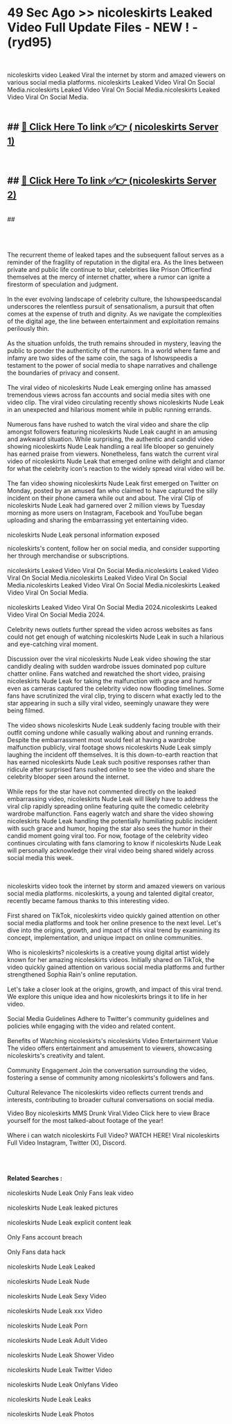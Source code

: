 # 49 Sec Ago >> nicoleskirts Leaked Video Full Update Files - NEW ! - (ryd95) <br>
<br>

nicoleskirts video Leaked Viral the internet by storm and amazed viewers on various social media platforms. nicoleskirts Leaked Video Viral On Social Media.nicoleskirts Leaked Video Viral On Social Media.nicoleskirts Leaked Video Viral On Social Media.<br>
 <br>

## ##  <a href="https://clipsfans.site?title=nicoleskirts&ref=gitt">🔴 Click Here To link ✅👉 ( nicoleskirts Server 1)</a><br>
  <br>

##  ##  <a href="https://clipsfans.site?title=nicoleskirts&ref=gitt">🔴 Click Here To link ✅👉 (nicoleskirts  Server 2)</a><br>
  <br>
  ##


  <br>

  <br>

<br><br>
The recurrent theme of leaked tapes and the subsequent fallout serves as a reminder of the fragility of reputation in the digital era. As the lines between private and public life continue to blur, celebrities like Prison Officerfind themselves at the mercy of internet chatter, where a rumor can ignite a firestorm of speculation and judgment.
<br><br>
In the ever evolving landscape of celebrity culture, the Ishowspeedscandal underscores the relentless pursuit of sensationalism, a pursuit that often comes at the expense of truth and dignity. As we navigate the complexities of the digital age, the line between entertainment and exploitation remains perilously thin.
<br><br>
As the situation unfolds, the truth remains shrouded in mystery, leaving the public to ponder the authenticity of the rumors. In a world where fame and infamy are two sides of the same coin, the saga of Ishowspeedis a testament to the power of social media to shape narratives and challenge the boundaries of privacy and consent.
<br><br>
The viral video of nicoleskirts Nude Leak emerging online has amassed tremendous views across fan accounts and social media sites with one video clip. The viral video circulating recently shows nicoleskirts Nude Leak in an unexpected and hilarious moment while in public running errands.
<br><br>
Numerous fans have rushed to watch the viral video and share the clip amongst followers featuring nicoleskirts Nude Leak caught in an amusing and awkward situation. While surprising, the authentic and candid video showing nicoleskirts Nude Leak handling a real life blooper so genuinely has earned praise from viewers. Nonetheless, fans watch the current viral video of nicoleskirts Nude Leak that emerged online with delight and clamor for what the celebrity icon's reaction to the widely spread viral video will be.
<br><br>
The fan video showing nicoleskirts Nude Leak first emerged on Twitter on Monday, posted by an amused fan who claimed to have captured the silly incident on their phone camera while out and about. The viral Clip of nicoleskirts Nude Leak had garnered over 2 million views by Tuesday morning as more users on Instagram, Facebook and YouTube began uploading and sharing the embarrassing yet entertaining video.
<br><br>
nicoleskirts Nude Leak personal information exposed


nicoleskirts's content, follow her on social media, and consider supporting her through merchandise or subscriptions.
<br><br>
nicoleskirts Leaked Video Viral On Social Media.nicoleskirts Leaked Video Viral On Social Media.nicoleskirts Leaked Video Viral On Social Media.nicoleskirts Leaked Video Viral On Social Media.nicoleskirts Leaked Video Viral On Social Media.
<br><br>
nicoleskirts Leaked Video Viral On Social Media 2024.nicoleskirts Leaked Video Viral On Social Media 2024.
<br><br>
Celebrity news outlets further spread the video across websites as fans could not get enough of watching nicoleskirts Nude Leak in such a hilarious and eye-catching viral moment.
<br><br>
Discussion over the viral nicoleskirts Nude Leak video showing the star candidly dealing with sudden wardrobe issues dominated pop culture chatter online. Fans watched and rewatched the short video, praising nicoleskirts Nude Leak for taking the malfunction with grace and humor even as cameras captured the celebrity video now flooding timelines. Some fans have scrutinized the viral clip, trying to discern what exactly led to the star appearing in such a silly viral video, seemingly unaware they were being filmed.
<br><br>
The video shows nicoleskirts Nude Leak suddenly facing trouble with their outfit coming undone while casually walking about and running errands. Despite the embarrassment most would feel at having a wardrobe malfunction publicly, viral footage shows nicoleskirts Nude Leak simply laughing the incident off themselves. It is this down-to-earth reaction that has earned nicoleskirts Nude Leak such positive responses rather than ridicule after surprised fans rushed online to see the video and share the celebrity blooper seen around the internet.
<br><br>
While reps for the star have not commented directly on the leaked embarrassing video, nicoleskirts Nude Leak will likely have to address the viral clip rapidly spreading online featuring quite the comedic celebrity wardrobe malfunction. Fans eagerly watch and share the video showing nicoleskirts Nude Leak handling the potentially humiliating public incident with such grace and humor, hoping the star also sees the humor in their candid moment going viral too. For now, footage of the celebrity video continues circulating with fans clamoring to know if nicoleskirts Nude Leak will personally acknowledge their viral video being shared widely across social media this week.


<br><br>
nicoleskirts video took the internet by storm and amazed viewers on various social media platforms. nicoleskirts, a young and talented digital creator, recently became famous thanks to this interesting video.
<br><br>
First shared on TikTok, nicoleskirts video quickly gained attention on other social media platforms and took her online presence to the next level. Let's dive into the origins, growth, and impact of this viral trend by examining its concept, implementation, and unique impact on online communities.
<br><br>
Who is nicoleskirts? nicoleskirts is a creative young digital artist widely known for her amazing nicoleskirts videos. Initially shared on TikTok, the video quickly gained attention on various social media platforms and further strengthened Sophia Rain's online reputation.
<br><br>
Let's take a closer look at the origins, growth, and impact of this viral trend. We explore this unique idea and how nicoleskirts brings it to life in her video.
<br><br>
Social Media Guidelines Adhere to Twitter's community guidelines and policies while engaging with the video and related content.
<br><br>
Benefits of Watching nicoleskirts's nicoleskirts Video Entertainment Value The video offers entertainment and amusement to viewers, showcasing nicoleskirts's creativity and talent.
<br><br>
Community Engagement Join the conversation surrounding the video, fostering a sense of community among nicoleskirts's followers and fans.
<br><br>
Cultural Relevance The nicoleskirts video reflects current trends and interests, contributing to broader cultural conversations on social media.

Video Boy nicoleskirts MMS Drunk Viral.Video Click here to view Brace yourself for the most talked-about footage of the year!
<br><br>
Where i can watch nicoleskirts Full Video? WATCH HERE! Viral nicoleskirts Full Video Instagram, Twitter (X), Discord.
<br><br>

<br><br>
<strong>Related Searches :</strong>
<br><br>
nicoleskirts Nude Leak Only Fans leak video
<br><br>
nicoleskirts Nude Leak leaked pictures
<br><br>
nicoleskirts Nude Leak explicit content leak
<br><br>
Only Fans account breach
<br><br>
Only Fans data hack
<br><br>
nicoleskirts Nude Leak Leaked
<br><br>
nicoleskirts Nude Leak Nude
<br><br>
nicoleskirts Nude Leak Sexy Video
<br><br>
nicoleskirts Nude Leak xxx Video
<br><br>
nicoleskirts Nude Leak Porn
<br><br>
nicoleskirts Nude Leak Adult Video
<br><br>
nicoleskirts Nude Leak Shower Video
<br><br>
nicoleskirts Nude Leak Twitter Video
<br><br>
nicoleskirts Nude Leak Onlyfans Video
<br><br>
nicoleskirts Nude Leak Leaks
<br><br>
nicoleskirts Nude Leak Photos